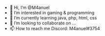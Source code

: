 - 👋 Hi, I’m @M4anuel
- 👀 I’m interested in gaming & programming
- 🌱 I’m currently learning java, php, html, css
- 💞️ I’m looking to collaborate on ...
- 📫 How to reach me Discord: M4anuel#3754

<!---
M4anuel/M4anuel is a ✨ special ✨ repository because its `README.md` (this file) appears on your GitHub profile.
You can click the Preview link to take a look at your changes.
--->

